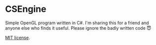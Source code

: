 # CSEngine

Simple OpenGL program written in C#. I'm sharing this for a friend and anyone else who finds it useful. Please ignore the badly written code 😇

[MIT license](LICENSE).
